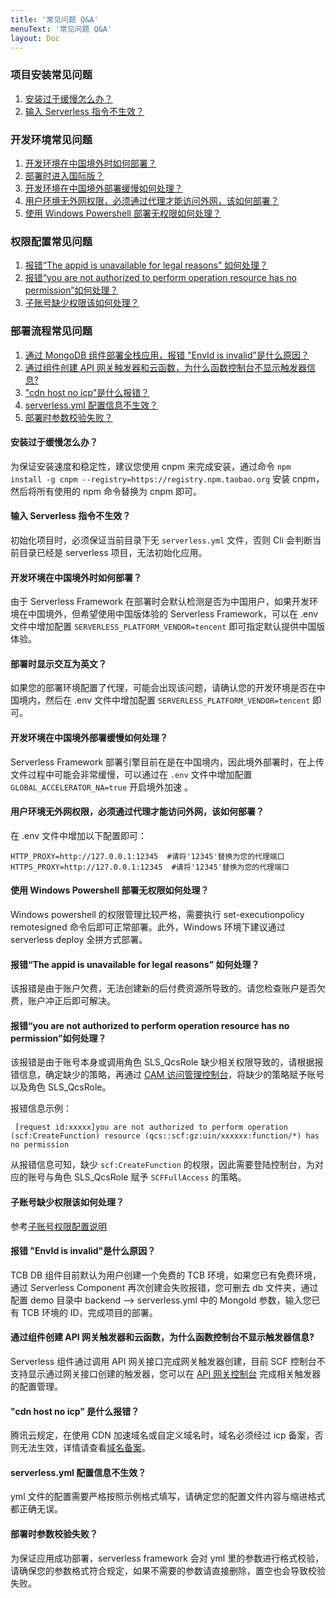 ```yaml
---
title: '常见问题 Q&A'
menuText: '常见问题 Q&A'
layout: Doc
---
```

### 项目安装常见问题
1. [安装过于缓慢怎么办？](#install-1)
2. [输入 Serverless 指令不生效？](#install-2)

### 开发环境常见问题

1. [开发环境在中国境外时如何部署？](#1)
2. [部署时进入国际版？](#2)
3. [开发环境在中国境外部署缓慢如何处理？](#3)
4. [用户环境无外网权限，必须通过代理才能访问外网，该如何部署？](#4)
5. [使用 Windows Powershell 部署无权限如何处理？](#5)

### 权限配置常见问题
1. [报错“The appid is unavailable for legal reasons” 如何处理？](#cre-1)
2. [报错“you are not authorized to perform operation resource has no permission”如何处理？](#cre-2)
3. [子账号缺少权限该如何处理？](#cre-3)

### 部署流程常见问题
1. [通过 MongoDB 组件部署全栈应用，报错 "EnvId is invalid"是什么原因？](#deploy-1)
2. [通过组件创建 API 网关触发器和云函数，为什么函数控制台不显示触发器信息?](#deploy-2)
3. ["cdn host no icp"是什么报错？](#deploy-3)
4. [serverless.yml 配置信息不生效？](#deploy-4)
5. [部署时参数校验失败？](#deploy-5)




<span id="install-1"></span>
#### 安装过于缓慢怎么办？
为保证安装速度和稳定性，建议您使用 cnpm 来完成安装，通过命令 `npm install -g cnpm --registry=https://registry.npm.taobao.org` 安装 cnpm，然后将所有使用的 npm 命令替换为 cnpm 即可。

<span id="install-2"></span>
#### 输入 Serverless 指令不生效？
初始化项目时，必须保证当前目录下无 `serverless.yml` 文件，否则 Cli 会判断当前目录已经是 serverless 项目，无法初始化应用。

<span id="1"></span>
#### 开发环境在中国境外时如何部署？
由于 Serverless Framework 在部署时会默认检测是否为中国用户，如果开发环境在中国境外，但希望使用中国版体验的 Serverless Framework，可以在 .env 文件中增加配置 `SERVERLESS_PLATFORM_VENDOR=tencent` 即可指定默认提供中国版体验。

<span id="2"></span>
#### 部署时显示交互为英文？
如果您的部署环境配置了代理，可能会出现该问题，请确认您的开发环境是否在中国境内，然后在 .env 文件中增加配置 `SERVERLESS_PLATFORM_VENDOR=tencent` 即可。

<span id="3"></span>
#### 开发环境在中国境外部署缓慢如何处理？
Serverless Framework 部署引擎目前在是在中国境内，因此境外部署时，在上传文件过程中可能会非常缓慢，可以通过在 `.env` 文件中增加配置 `GLOBAL_ACCELERATOR_NA=true` 开启境外加速 。

<span id="4"></span>
#### 用户环境无外网权限，必须通过代理才能访问外网，该如何部署？
在 .env 文件中增加以下配置即可：
```
HTTP_PROXY=http://127.0.0.1:12345  #请将'12345'替换为您的代理端口
HTTPS_PROXY=http://127.0.0.1:12345  #请将'12345'替换为您的代理端口
```

<span id="5"></span>
#### 使用 Windows Powershell 部署无权限如何处理？
Windows powershell 的权限管理比较严格，需要执行 set-executionpolicy remotesigned 命令后即可正常部署。此外，Windows 环境下建议通过 serverless deploy 全拼方式部署。

<span id="cre-1"></span>
#### 报错“The appid is unavailable for legal reasons” 如何处理？
该报错是由于账户欠费，无法创建新的后付费资源所导致的。请您检查账户是否欠费，账户冲正后即可解决。

<span id="cre-2"></span>
#### 报错“you are not authorized to perform operation resource has no permission”如何处理？

该报错是由于账号本身或调用角色 SLS_QcsRole 缺少相关权限导致的，请根据报错信息，确定缺少的策略，再通过 [CAM 访问管理控制台](https://console.cloud.tencent.com/cam)，将缺少的策略赋予账号以及角色 SLS_QcsRole。

报错信息示例：
```
 [request id:xxxxx]you are not authorized to perform operation (scf:CreateFunction) resource (qcs::scf:gz:uin/xxxxxx:function/*) has no permission
```
从报错信息可知，缺少 `scf:CreateFunction` 的权限，因此需要登陆控制台，为对应的账号与角色 SLS_QcsRole 赋予 `SCFFullAccess` 的策略。

<span id="cre-3"></span>
#### 子账号缺少权限该如何处理？
参考[子账号权限配置说明](https://github.com/AprilJC/Serverless-Framework-Docs/blob/main/docs/%E5%BF%AB%E9%80%9F%E5%85%A5%E9%97%A8/%E6%9D%83%E9%99%90%E9%85%8D%E7%BD%AE%E8%AF%B4%E6%98%8E.md#%E5%AD%90%E8%B4%A6%E5%8F%B7%E6%9D%83%E9%99%90%E9%85%8D%E7%BD%AE)


<span id="deploy-1"></span>
#### 报错 "EnvId is invalid"是什么原因？
TCB DB 组件目前默认为用户创建一个免费的 TCB 环境，如果您已有免费环境，通过 Serverless Component 再次创建会失败报错，您可删去 db 文件夹，通过配置 demo 目录中 backend --> serverless.yml 中的 MongoId 参数，输入您已有 TCB 环境的 ID，完成项目的部署。

<span id="deploy-2"></span>
#### 通过组件创建 API 网关触发器和云函数，为什么函数控制台不显示触发器信息?

Serverless 组件通过调用 API 网关接口完成网关触发器创建，目前 SCF 控制台不支持显示通过网关接口创建的触发器，您可以在 [API 网关控制台](https://console.cloud.tencent.com/apigateway/index) 完成相关触发器的配置管理。

<span id="deploy-3"></span>
#### "cdn host no icp" 是什么报错？
腾讯云规定，在使用 CDN 加速域名或自定义域名时，域名必须经过 icp 备案，否则无法生效，详情请查看[域名备案](https://cloud.tencent.com/document/product/243/37402)。

<span id="deploy-4"></span>
#### serverless.yml 配置信息不生效？
yml 文件的配置需要严格按照示例格式填写，请确定您的配置文件内容与缩进格式都正确无误。

<span id="deploy-5"></span>
#### 部署时参数校验失败？
为保证应用成功部署，serverless framework 会对 yml 里的参数进行格式校验，请确保您的参数格式符合规定，如果不需要的参数请直接删除，置空也会导致校验失败。
